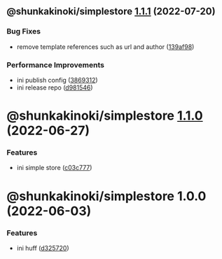 ## @shunkakinoki/simplestore [1.1.1](https://github.com/shunkakinoki/contracts/compare/@shunkakinoki/simplestore@1.1.0...@shunkakinoki/simplestore@1.1.1) (2022-07-20)

### Bug Fixes

- remove template references such as url and author ([139af98](https://github.com/shunkakinoki/contracts/commit/139af98ef46346d25875224520c58502befa44c1))

### Performance Improvements

- ini publish config ([3869312](https://github.com/shunkakinoki/contracts/commit/3869312ec4a979930e54bacb6ebae3d2078818cd))
- ini release repo ([d981546](https://github.com/shunkakinoki/contracts/commit/d981546cf1a440703acee787be764d3afaf053bc))

# @shunkakinoki/simplestore [1.1.0](https://github.com/shunkakinoki/contracts/compare/@shunkakinoki/simplestore@1.0.0...@shunkakinoki/simplestore@1.1.0) (2022-06-27)

### Features

- ini simple store ([c03c777](https://github.com/shunkakinoki/contracts/commit/c03c777817282841a6cbbe59e9bc9ff568b40486))

# @shunkakinoki/simplestore 1.0.0 (2022-06-03)

### Features

- ini huff ([d325720](https://github.com/shunkakinoki/contracts/commit/d32572093e6edf716844c7db3d6224bdcac216cb))
